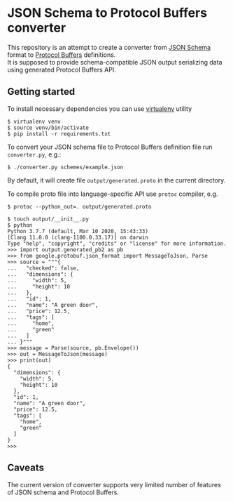 # JSON Schema to Protocol Buffers converter

This repository is an attempt to create a converter from [JSON Schema](https://json-schema.org/) format to [Protocol Buffers](https://developers.google.com/protocol-buffers) definitions.  
It is supposed to provide schema-compatible JSON output serializing data using generated Protocol Buffers API.

## Getting started

To install necessary dependencies you can use [virtualenv](https://virtualenv.pypa.io/en/latest/) utility

```
$ virtualenv venv
$ source venv/bin/activate
$ pip install -r requirements.txt
```

To convert your JSON schema file to Protocol Buffers definition file run `converter.py`, e.g.:

```
$ ./converter.py schemes/example.json
```

By default, it will create file `output/generated.proto` in the current directory.

To compile proto file into language-specific API use `protoc` compiler, e.g.

```
$ protoc --python_out=. output/generated.proto
```

```
$ touch output/__init__.py
$ python
Python 3.7.7 (default, Mar 10 2020, 15:43:33) 
[Clang 11.0.0 (clang-1100.0.33.17)] on darwin
Type "help", "copyright", "credits" or "license" for more information.
>>> import output.generated_pb2 as pb
>>> from google.protobuf.json_format import MessageToJson, Parse
>>> source = """{
...   "checked": false,
...   "dimensions": {
...     "width": 5,
...     "height": 10
...   },
...   "id": 1,
...   "name": "A green door",
...   "price": 12.5,
...   "tags": [
...     "home",
...     "green"
...   ]
... }"""
>>> message = Parse(source, pb.Envelope())
>>> out = MessageToJson(message)
>>> print(out)
{
  "dimensions": {
    "width": 5,
    "height": 10
  },
  "id": 1,
  "name": "A green door",
  "price": 12.5,
  "tags": [
    "home",
    "green"
  ]
}
>>>
```

## Caveats

The current version of converter supports very limited number of features of JSON schema and Protocol Buffers.

